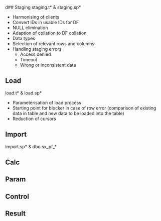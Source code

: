 d## Staging
staging.t* &
staging.sp*
* Harmonising of clients
* Convert IDs in usable IDs for DF
* NULL elimination
* Adaption of collation to DF collation
* Data types
* Selection of relevant rows and columns
* Handling staging errors
  * Access denied
  * Timeout
  * Wrong or inconsistent data

## Load
load.t* &
load.sp*
* Parameterisation of load process
* Starting point for blocker in case of row error (comparison of existing data in table and new data to be loaded into the table)
* Reduction of cursors

## Import
import.sp* &
dbo.sx_pf_*

## Calc

## Param

## Control

## Result
